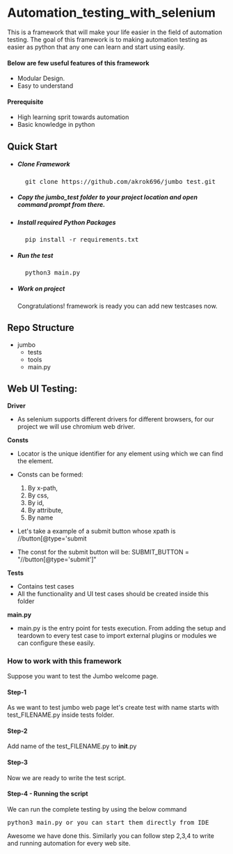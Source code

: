 # Automation_testing_with_selenium

This is a framework that will make your life easier in the field of automation testing. The goal of this framework is to making automation testing as easier as python that any one can learn and start using easily. 


#### Below are few useful features of this framework
- Modular Design.
- Easy to understand

#### Prerequisite
- High learning sprit towards automation
- Basic knowledge in python

## Quick Start
- ##### Clone Framework
    <pre>
    git clone https://github.com/akrok696/jumbo_test.git</pre>
- ##### Copy the jumbo_test folder to your project location and open command prompt from there.
    

- ##### Install required Python Packages
    <pre>
    pip install -r requirements.txt</pre>
- ##### Run the test
    <pre>
    python3 main.py</pre>
- ##### Work on project
    Congratulations! framework is ready you can add new testcases now.

## Repo Structure
- jumbo
    - tests 
    - tools
    - main.py

## Web UI Testing:
**Driver**
- As selenium supports different drivers for different browsers, for our project we will use chromium web driver.


**Consts**
- Locator is the unique identifier for any element using which we can find the element. 
- Consts can be formed: 
    1) By x-path, 
    2) By css, 
    3) By id, 
    4) By attribute,
    5) By name

- Let's take a example of a submit button whose xpath is //button[@type='submit 
- The const for the submit button will be:
    SUBMIT_BUTTON = "//button[@type='submit']"
 
 
**Tests**
- Contains test cases 
- All the functionality and UI test cases should be created inside this folder

 
**main.py**
- main.py is the entry point for tests execution. From adding the setup and teardown to every test case to import external plugins or modules we can configure these easily.


### How to work with this framework
Suppose you want to test the Jumbo welcome page.

#### **Step-1**
As we want to test jumbo web page let's create test with name starts with test_FILENAME.py inside tests folder. 


#### **Step-2**
Add name of the test_FILENAME.py to __init__.py


#### **Step-3**
Now we are ready to write the test script.


#### Step-4 - Running the script
We can run the complete testing by using the below command
<pre>
python3 main.py or you can start them directly from IDE 
</pre>

Awesome we have done this. Similarly you can follow step 2,3,4 to write and running automation for every web site.

